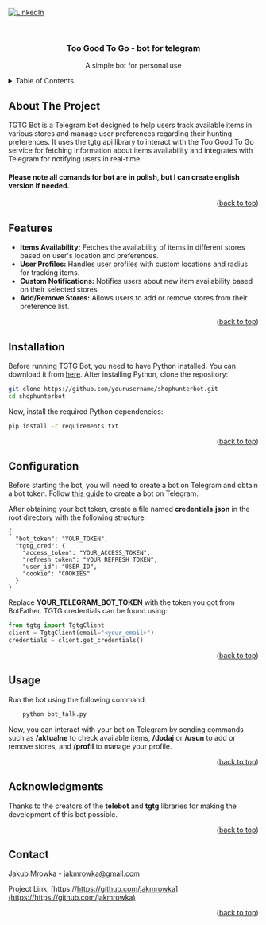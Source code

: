 
[![LinkedIn][linkedin-shield]][linkedin-url]
<a name="top"></a>


<!-- PROJECT LOGO -->
<br />
<div align="center">
  
  <h3 align="center">Too Good To Go - bot for telegram</h3>

  <p align="center">
    A simple bot for personal use
    
  </p>
</div>



<!-- TABLE OF CONTENTS -->
<details>
  <summary>Table of Contents</summary>
  <ol>
    <li>
      <a href="#about-the-project">About The Project</a>
    </li>
    <li><a href="#Features">Features</a></li>
    <li><a href="#Installation">Installation</a></li>
    <li><a href="#Configuration">Configuration</a></li>
    <li><a href="#Usage">Usage</a></li>
    <li><a href="#Acknowledgments">Acknowledgments</a></li>
    <li><a href="#contact">Contact</a></li>
  </ol>
</details>



<!-- ABOUT THE PROJECT -->
## About The Project

TGTG Bot is a Telegram bot designed to help users track available items in various stores and manage user preferences regarding their hunting preferences. It uses the tgtg api library to interact with the Too Good To Go service for fetching information about items availability and integrates with Telegram for notifying users in real-time.
#### Please note all comands for bot are in polish, but I can create english version if needed.
<p align="right">(<a href="#top">back to top</a>)</p>


<!-- Features -->
## Features

* **Items Availability:** Fetches the availability of items in different stores based on user's location and preferences.
* **User Profiles:** Handles user profiles with custom locations and radius for tracking items.
* **Custom Notifications:** Notifies users about new item availability based on their selected stores.
* **Add/Remove Stores:** Allows users to add or remove stores from their preference list.

<p align="right">(<a href="#top">back to top</a>)</p>

<!-- Installation -->
## Installation

Before running TGTG Bot, you need to have Python installed. You can download it from [here](https://www.python.org/downloads/).
After installing Python, clone the repository:
```sh
git clone https://github.com/yourusername/shophunterbot.git
cd shophunterbot
```
Now, install the required Python dependencies:
```sh
pip install -r requirements.txt
```
<p align="right">(<a href="#top">back to top</a>)</p>

<!-- Configuration -->
## Configuration

Before starting the bot, you will need to create a bot on Telegram and obtain a bot token. Follow [this guide](https://core.telegram.org/bots#6-botfather) to create a bot on Telegram.

After obtaining your bot token, create a file named **credentials.json** in the root directory with the following structure:
```
{
  "bot_token": "YOUR_TOKEN",
  "tgtg_cred": {
    "access_token": "YOUR_ACCESS_TOKEN",
    "refresh_token": "YOUR_REFRESH_TOKEN",
    "user_id": "USER_ID",
    "cookie": "COOKIES"
  }
}
```
Replace **YOUR_TELEGRAM_BOT_TOKEN** with the token you got from BotFather.
TGTG credentials can be found using:
```python
from tgtg import TgtgClient
client = TgtgClient(email="<your_email>")
credentials = client.get_credentials()
```
<p align="right">(<a href="#top">back to top</a>)</p>

<!-- Usage -->
## Usage

Run the bot using the following command:
```sh
    python bot_talk.py
```
Now, you can interact with your bot on Telegram by sending commands such as **/aktualne** to check available items, **/dodaj** or **/usun** to add or remove stores, and **/profil** to manage your profile.

<p align="right">(<a href="#top">back to top</a>)</p>


<!-- Acknowledgments -->
## Acknowledgments

Thanks to the creators of the **telebot** and **tgtg** libraries for making the development of this bot possible.

<p align="right">(<a href="#top">back to top</a>)</p>

<!-- CONTACT -->
## Contact

Jakub Mrowka -  jakmrowka@gmail.com

Project Link: [https://https://github.com/jakmrowka](https://https://github.com/jakmrowka)

<p align="right">(<a href="#top">back to top</a>)</p>




<!-- MARKDOWN LINKS & IMAGES -->
<!-- https://www.markdownguide.org/basic-syntax/#reference-style-links -->

[linkedin-shield]: https://img.shields.io/badge/-LinkedIn-black.svg?style=for-the-badge&logo=linkedin&colorB=555
[linkedin-url]: https://linkedin.com/in/jakub-mrowka/

